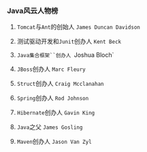### Java风云人物榜

1. `Tomcat`与`Ant`的创始人 `James Duncan Davidson`

2. 测试驱动开发和`Junit`创办人 `Kent Beck`

3. `Java集合框架``创办人 `Joshua Bloch`

4. `JBoss`创办人 `Marc Fleury`

5. `Struct`创办人 `Craig Mcclanahan`

6. `Spring`创办人 `Rod Johnson`

7. `Hibernate`创办人 `Gavin King`

8. `Java`之父 `James Gosling`

9. `Maven`创办人 `Jason Van Zyl`
